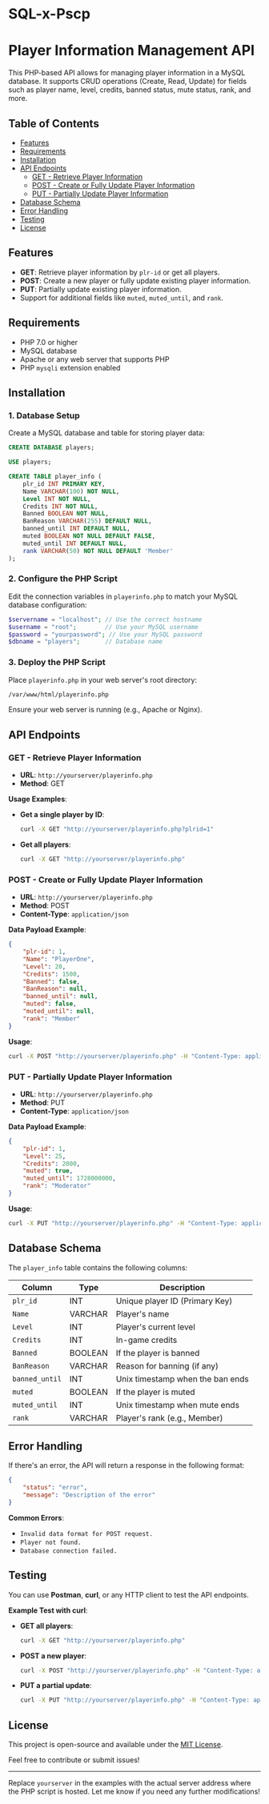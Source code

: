 # SQL-x-Pscp
# **Player Information Management API**

This PHP-based API allows for managing player information in a MySQL database. It supports CRUD operations (Create, Read, Update) for fields such as player name, level, credits, banned status, mute status, rank, and more.

## **Table of Contents**
- [Features](#features)
- [Requirements](#requirements)
- [Installation](#installation)
- [API Endpoints](#api-endpoints)
  - [GET - Retrieve Player Information](#get---retrieve-player-information)
  - [POST - Create or Fully Update Player Information](#post---create-or-fully-update-player-information)
  - [PUT - Partially Update Player Information](#put---partially-update-player-information)
- [Database Schema](#database-schema)
- [Error Handling](#error-handling)
- [Testing](#testing)
- [License](#license)

## **Features**

- **GET**: Retrieve player information by `plr-id` or get all players.
- **POST**: Create a new player or fully update existing player information.
- **PUT**: Partially update existing player information.
- Support for additional fields like `muted`, `muted_until`, and `rank`.

## **Requirements**

- PHP 7.0 or higher
- MySQL database
- Apache or any web server that supports PHP
- PHP `mysqli` extension enabled

## **Installation**

### **1. Database Setup**

Create a MySQL database and table for storing player data:

```sql
CREATE DATABASE players;

USE players;

CREATE TABLE player_info (
    plr_id INT PRIMARY KEY,
    Name VARCHAR(100) NOT NULL,
    Level INT NOT NULL,
    Credits INT NOT NULL,
    Banned BOOLEAN NOT NULL,
    BanReason VARCHAR(255) DEFAULT NULL,
    banned_until INT DEFAULT NULL,
    muted BOOLEAN NOT NULL DEFAULT FALSE,
    muted_until INT DEFAULT NULL,
    rank VARCHAR(50) NOT NULL DEFAULT 'Member'
);
```

### **2. Configure the PHP Script**

Edit the connection variables in `playerinfo.php` to match your MySQL database configuration:

```php
$servername = "localhost"; // Use the correct hostname
$username = "root";        // Use your MySQL username
$password = "yourpassword"; // Use your MySQL password
$dbname = "players";       // Database name
```

### **3. Deploy the PHP Script**

Place `playerinfo.php` in your web server's root directory:

```bash
/var/www/html/playerinfo.php
```

Ensure your web server is running (e.g., Apache or Nginx).

## **API Endpoints**

### **GET - Retrieve Player Information**

- **URL**: `http://yourserver/playerinfo.php`
- **Method**: GET

**Usage Examples**:

- **Get a single player by ID**:
  ```bash
  curl -X GET "http://yourserver/playerinfo.php?plrid=1"
  ```

- **Get all players**:
  ```bash
  curl -X GET "http://yourserver/playerinfo.php"
  ```

### **POST - Create or Fully Update Player Information**

- **URL**: `http://yourserver/playerinfo.php`
- **Method**: POST
- **Content-Type**: `application/json`

**Data Payload Example**:

```json
{
    "plr-id": 1,
    "Name": "PlayerOne",
    "Level": 20,
    "Credits": 1500,
    "Banned": false,
    "BanReason": null,
    "banned_until": null,
    "muted": false,
    "muted_until": null,
    "rank": "Member"
}
```

**Usage**:

```bash
curl -X POST "http://yourserver/playerinfo.php" -H "Content-Type: application/json" -d '{"plr-id": 1, "Name": "PlayerOne", "Level": 20, "Credits": 1500, "Banned": false, "BanReason": null, "banned_until": null, "muted": false, "muted_until": null, "rank": "Member"}'
```

### **PUT - Partially Update Player Information**

- **URL**: `http://yourserver/playerinfo.php`
- **Method**: PUT
- **Content-Type**: `application/json`

**Data Payload Example**:

```json
{
    "plr-id": 1,
    "Level": 25,
    "Credits": 2000,
    "muted": true,
    "muted_until": 1728000000,
    "rank": "Moderator"
}
```

**Usage**:

```bash
curl -X PUT "http://yourserver/playerinfo.php" -H "Content-Type: application/json" -d '{"plr-id": 1, "Level": 25, "Credits": 2000, "muted": true, "muted_until": 1728000000, "rank": "Moderator"}'
```

## **Database Schema**

The `player_info` table contains the following columns:

| Column       | Type    | Description                      |
|--------------|---------|----------------------------------|
| `plr_id`     | INT     | Unique player ID (Primary Key)   |
| `Name`       | VARCHAR | Player's name                    |
| `Level`      | INT     | Player's current level           |
| `Credits`    | INT     | In-game credits                  |
| `Banned`     | BOOLEAN | If the player is banned          |
| `BanReason`  | VARCHAR | Reason for banning (if any)      |
| `banned_until` | INT   | Unix timestamp when the ban ends |
| `muted`      | BOOLEAN | If the player is muted           |
| `muted_until`| INT     | Unix timestamp when mute ends    |
| `rank`       | VARCHAR | Player's rank (e.g., Member)     |

## **Error Handling**

If there's an error, the API will return a response in the following format:

```json
{
    "status": "error",
    "message": "Description of the error"
}
```

**Common Errors**:

- `Invalid data format for POST request.`
- `Player not found.`
- `Database connection failed.`

## **Testing**

You can use **Postman**, **curl**, or any HTTP client to test the API endpoints.

**Example Test with curl**:

- **GET all players**:
  ```bash
  curl -X GET "http://yourserver/playerinfo.php"
  ```

- **POST a new player**:
  ```bash
  curl -X POST "http://yourserver/playerinfo.php" -H "Content-Type: application/json" -d '{"plr-id": 2, "Name": "PlayerTwo", "Level": 10, "Credits": 500, "Banned": false, "BanReason": null, "banned_until": null, "muted": false, "muted_until": null, "rank": "Member"}'
  ```

- **PUT a partial update**:
  ```bash
  curl -X PUT "http://yourserver/playerinfo.php" -H "Content-Type: application/json" -d '{"plr-id": 2, "Level": 15, "muted": true, "rank": "VIP"}'
  ```

## **License**

This project is open-source and available under the [MIT License](LICENSE).

Feel free to contribute or submit issues!

---

Replace `yourserver` in the examples with the actual server address where the PHP script is hosted. Let me know if you need any further modifications!
